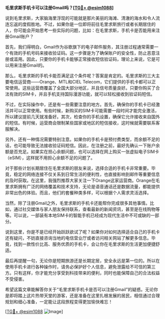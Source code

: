 **毛里求斯手机卡可以注册Gmail吗？[[TG💪+ @esim1088](https://t.me/s/esim1088)]**

说到毛里求斯，大家脑海里浮现的可能就是那片美丽的海滩、清澈的海水和令人流连忘返的度假胜地。不过，如果你是一位即将前往毛里求斯旅行或者长期居住的人，你可能会开始思考一些实际的问题，比如：在毛里求斯，手机卡是否能用来注册Gmail账户？

首先，我们得明白，Gmail作为谷歌旗下的电子邮件服务，其注册过程通常需要一个有效的手机号码来接收验证码。这一步骤是为了确保账户的安全性，防止恶意注册或滥用。因此，只要你的手机卡能够正常接收短信验证码，理论上来说，它是可以用来注册Gmail的。

那么，毛里求斯的手机卡能否满足这个条件呢？答案是肯定的。毛里求斯的三大主要电信运营商——Orange、MTL和CIEL Telecom，它们提供的手机卡都可以正常使用。这些运营商覆盖了全国大部分地区，并且信号质量良好。只要你购买了合法有效的SIM卡，并且手机支持国际漫游功能，就可以轻松接收到验证码短信。

不过，在实际操作中，还是有一些需要注意的地方。首先，确保你的手机卡已经激活并可以正常使用。有些时候，新购买的SIM卡可能需要一段时间才能完全激活，所以建议提前几天就准备好。其次，检查你的手机设置，确保它允许接收来自国外的短信。有时候，运营商会限制某些国家或地区的短信接收，这时候就需要联系客服解决。

另外，还有一种情况需要特别注意。如果你的手机卡是预付费类型，而余额不足的话，也可能导致无法接收验证码短信。因此，在注册之前，最好先确认一下账户余额是否充足。如果实在担心余额问题，也可以选择在网上购买一张虚拟电子SIM卡（eSIM），这样就不用担心余额不足的问题了。

对于那些计划长期居住在毛里求斯的朋友来说，选择合适的手机卡非常重要。毕竟，稳定的网络连接不仅关系到日常生活的便利性，也直接影响到邮件等重要信息的及时获取。在这里，我强烈推荐大家关注一下Orange这家运营商。Orange在毛里求斯拥有广泛的网络覆盖和技术支持，无论是语音通话还是数据流量，都能提供非常出色的体验。而且，他们的套餐种类多样，可以根据个人需求灵活选择。

当然，除了注册Gmail之外，毛里求斯的手机卡还能帮你完成很多其他事情。比如，通过社交媒体与家人朋友保持联系，查看最新的新闻资讯，甚至是在线购物等等。可以说，一部装有本地SIM卡的智能手机已经成为现代生活中不可或缺的一部分。

说到这里，你是不是已经开始跃跃欲试了呢？如果你对如何选择适合自己的手机卡还有疑问，不妨直接咨询当地的电信营业厅或者访问相关网站了解更多信息。毕竟，找到一款性价比高、服务优质的手机卡，会让你在毛里求斯的生活更加便捷舒适。

最后再提醒一句，无论你是短期旅游还是长期定居，安全永远是第一位的。所以在使用手机卡进行各种操作时，请务必保护好个人信息，避免泄露给不可信的第三方。只有这样，你才能充分享受到科技带来的便利，同时也能保障自己的合法权益不受侵害。

希望这篇文章能解答你关于“毛里求斯手机卡是否可以注册Gmail”的疑惑。无论你是即将踏上这片热带天堂的游客，还是准备在这里扎根发展的居民，相信通过合理规划和细心准备，一定能让这段旅程变得更加愉快难忘！

[[TG💪+ @esim1088](https://t.me/s/esim1088) ![Image](https://i.postimg.cc/4NQfJmqS/Snipaste-2025-05-13-00-14-12.png)]